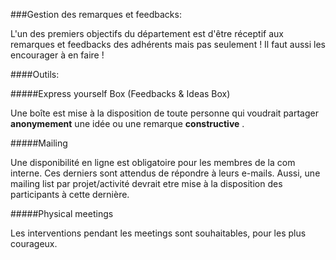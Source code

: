 ###Gestion des remarques et feedbacks:

L'un des premiers objectifs du département est d'être réceptif aux remarques et feedbacks des adhérents mais pas seulement ! Il faut aussi les encourager à en faire !

####Outils:


#####Express yourself Box (Feedbacks & Ideas Box)

Une boîte est mise à la disposition de toute personne qui voudrait partager **anonymement** une idée ou une remarque **constructive** .

#####Mailing

Une disponibilité en ligne est obligatoire pour les membres de la com interne. Ces derniers sont attendus de répondre à leurs e-mails. 
Aussi, une mailing list par projet/activité devrait etre mise à la disposition des participants à cette dernière.

#####Physical meetings

Les interventions pendant les meetings sont souhaitables, pour les plus courageux.

